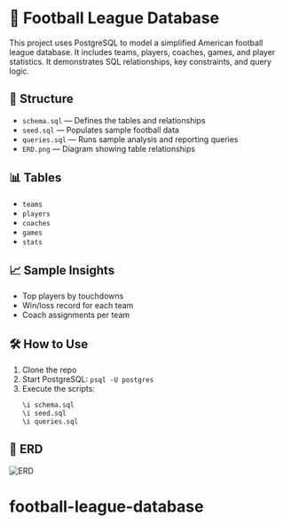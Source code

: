 # 🏈 Football League Database

This project uses PostgreSQL to model a simplified American football league database. It includes teams, players, coaches, games, and player statistics. It demonstrates SQL relationships, key constraints, and query logic.

## 📂 Structure

- `schema.sql` — Defines the tables and relationships
- `seed.sql` — Populates sample football data
- `queries.sql` — Runs sample analysis and reporting queries
- `ERD.png` — Diagram showing table relationships

## 📊 Tables

- `teams`
- `players`
- `coaches`
- `games`
- `stats`

## 📈 Sample Insights

- Top players by touchdowns
- Win/loss record for each team
- Coach assignments per team

## 🛠️ How to Use

1. Clone the repo
2. Start PostgreSQL: `psql -U postgres`
3. Execute the scripts:
   ```bash
   \i schema.sql
   \i seed.sql
   \i queries.sql
   ```

## 📸 ERD

![ERD](ERD.png)
# football-league-database
